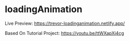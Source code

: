 # loadingAnimation

Live Preview: https://trevor-loadinganimation.netlify.app/

Based On Tutorial Project: https://youtu.be/ttWXapXj4cg
